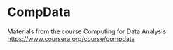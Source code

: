CompData
========

Materials from the course Computing for Data Analysis https://www.coursera.org/course/compdata
